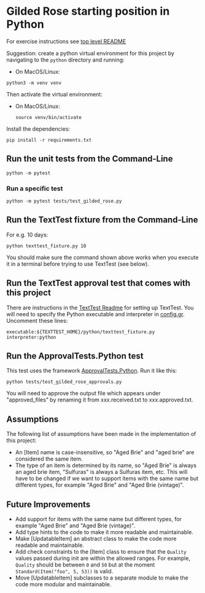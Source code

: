 # Gilded Rose starting position in Python

For exercise instructions see [top level README](../README.md)

Suggestion: create a python virtual environment for this project by navigating to the `python` directory and running:

- On MacOS/Linux:
```
python3 -m venv venv
```

Then activate the virtual environment:

- On MacOS/Linux:
  ```
  source venv/bin/activate
  ```

Install the dependencies:

```
pip install -r requirements.txt
```

## Run the unit tests from the Command-Line

```
python -m pytest
```

### Run a specific test

```
python -m pytest tests/test_gilded_rose.py
```

## Run the TextTest fixture from the Command-Line

For e.g. 10 days:

```
python texttest_fixture.py 10
```

You should make sure the command shown above works when you execute it in a terminal before trying to use TextTest (see below).


## Run the TextTest approval test that comes with this project

There are instructions in the [TextTest Readme](../texttests/README.md) for setting up TextTest. You will need to specify the Python executable and interpreter in [config.gr](../texttests/config.gr). Uncomment these lines:

    executable:${TEXTTEST_HOME}/python/texttest_fixture.py
    interpreter:python

## Run the ApprovalTests.Python test

This test uses the framework [ApprovalTests.Python](https://github.com/approvals/ApprovalTests.Python). Run it like this:

```
python tests/test_gilded_rose_approvals.py
```

You will need to approve the output file which appears under "approved_files" by renaming it from xxx.received.txt to xxx.approved.txt.

## Assumptions
The following list of assumptions have been made in the implementation of this project:
- An [Item] name is case-insensitive, so "Aged Brie" and "aged brie" are considered the same item.
- The type of an item is determined by its name, so "Aged Brie" is always an aged brie item, "Sulfuras" is always a Sulfuras item, etc. This will have to be changed if we want to support items with the same name but different types, for example "Aged Brie" and "Aged Brie (vintage)".

## Future Improvements
- Add support for items with the same name but different types, for example "Aged Brie" and "Aged Brie (vintage)".
- Add type hints to the code to make it more readable and maintainable.
- Make [UpdatableItem] an abstract class to make the code more readable and maintainable.
- Add check constraints to the [Item] class to ensure that the `Quality` values passed during init are within the allowed ranges. For example, `Quality` should be between `0` and `50` but at the moment `Standard(Item("foo", 5, 53))` is valid.
- Move [UpdatableItem] subclasses to a separate module to make the code more modular and maintainable.